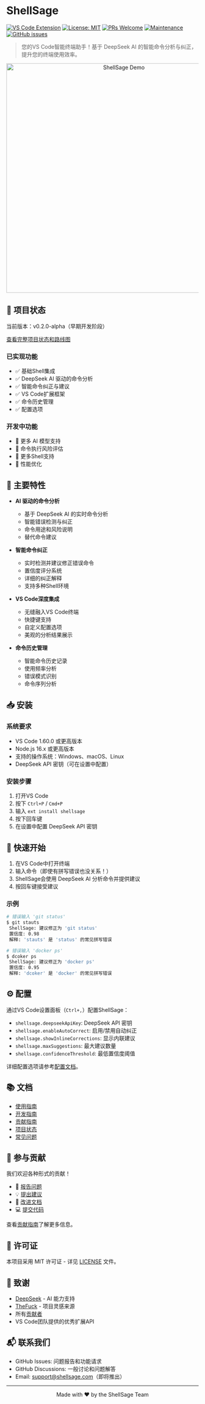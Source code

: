 # ShellSage 

[![VS Code Extension](https://img.shields.io/badge/VS%20Code-Extension-blue.svg)](https://marketplace.visualstudio.com/items?itemName=shellsage)
[![License: MIT](https://img.shields.io/badge/License-MIT-yellow.svg)](https://opensource.org/licenses/MIT)
[![PRs Welcome](https://img.shields.io/badge/PRs-welcome-brightgreen.svg)](http://makeapullrequest.com)
[![Maintenance](https://img.shields.io/badge/Maintained%3F-yes-green.svg)](https://github.com/hongping1963-source/shellsage/graphs/commit-activity)
[![GitHub issues](https://img.shields.io/github/issues/hongping1963-source/shellsage)](https://github.com/hongping1963-source/shellsage/issues)

> 您的VS Code智能终端助手！基于 DeepSeek AI 的智能命令分析与纠正，提升您的终端使用效率。

<p align="center">
  <img src="images/demo.gif" alt="ShellSage Demo" width="600">
</p>

## 📌 项目状态

当前版本：v0.2.0-alpha（早期开发阶段）

[查看完整项目状态和路线图](./docs/_docs/PROJECT_STATUS.md)

### 已实现功能
- ✅ 基础Shell集成
- ✅ DeepSeek AI 驱动的命令分析
- ✅ 智能命令纠正与建议
- ✅ VS Code扩展框架
- ✅ 命令历史管理
- ✅ 配置选项

### 开发中功能
- 🚧 更多 AI 模型支持
- 🚧 命令执行风险评估
- 🚧 更多Shell支持
- 🚧 性能优化

## 🌟 主要特性

- **AI 驱动的命令分析**
  - 基于 DeepSeek AI 的实时命令分析
  - 智能错误检测与纠正
  - 命令用途和风险说明
  - 替代命令建议

- **智能命令纠正**
  - 实时检测并建议修正错误命令
  - 置信度评分系统
  - 详细的纠正解释
  - 支持多种Shell环境

- **VS Code深度集成**
  - 无缝融入VS Code终端
  - 快捷键支持
  - 自定义配置选项
  - 美观的分析结果展示

- **命令历史管理**
  - 智能命令历史记录
  - 使用频率分析
  - 错误模式识别
  - 命令序列分析

## 📥 安装

### 系统要求
- VS Code 1.60.0 或更高版本
- Node.js 16.x 或更高版本
- 支持的操作系统：Windows、macOS、Linux
- DeepSeek API 密钥（可在设置中配置）

### 安装步骤
1. 打开VS Code
2. 按下 `Ctrl+P` / `Cmd+P`
3. 输入 `ext install shellsage`
4. 按下回车键
5. 在设置中配置 DeepSeek API 密钥

## 🚀 快速开始

1. 在VS Code中打开终端
2. 输入命令（即使有拼写错误也没关系！）
3. ShellSage会使用 DeepSeek AI 分析命令并提供建议
4. 按回车键接受建议

### 示例

```bash
# 错误输入 'git status'
$ git stauts
 ShellSage: 建议修正为 'git status'
 置信度: 0.98
 解释: 'stauts' 是 'status' 的常见拼写错误

# 错误输入 'docker ps'
$ dcoker ps
 ShellSage: 建议修正为 'docker ps'
 置信度: 0.95
 解释: 'dcoker' 是 'docker' 的常见拼写错误
```

## ⚙️ 配置

通过VS Code设置面板（`Ctrl+,`）配置ShellSage：

- `shellsage.deepseekApiKey`: DeepSeek API 密钥
- `shellsage.enableAutoCorrect`: 启用/禁用自动纠正
- `shellsage.showInlineCorrections`: 显示内联建议
- `shellsage.maxSuggestions`: 最大建议数量
- `shellsage.confidenceThreshold`: 最低置信度阈值

详细配置选项请参考[配置文档](./docs/_docs/CONFIGURATION.md)。

## 📚 文档

- [使用指南](./docs/_docs/FAQ_IMPROVEMENT.md)
- [开发指南](./docs/_docs/DEVELOPMENT.md)
- [贡献指南](./docs/_docs/CONTRIBUTING_GUIDE.md)
- [项目状态](./docs/_docs/PROJECT_STATUS.md)
- [常见问题](./docs/_docs/FAQ_IMPROVEMENT.md)

## 🤝 参与贡献

我们欢迎各种形式的贡献！

- 🐛 [报告问题](https://github.com/hongping1963-source/shellsage/issues)
- 💡 [提出建议](https://github.com/hongping1963-source/shellsage/issues)
- 📝 [改进文档](./docs/_docs/CONTRIBUTING_GUIDE.md)
- 💻 [提交代码](./docs/_docs/CONTRIBUTING_GUIDE.md)

查看[贡献指南](./docs/_docs/CONTRIBUTING_GUIDE.md)了解更多信息。

## 📄 许可证

本项目采用 MIT 许可证 - 详见 [LICENSE](LICENSE) 文件。

## 🙏 致谢

- [DeepSeek](https://deepseek.ai) - AI 能力支持
- [TheFuck](https://github.com/nvbn/thefuck) - 项目灵感来源
- 所有[贡献者](./CONTRIBUTORS.md)
- VS Code团队提供的优秀扩展API

## 📬 联系我们

- GitHub Issues: 问题报告和功能请求
- GitHub Discussions: 一般讨论和问题解答
- Email: support@shellsage.com（即将推出）

---

<p align="center">
  Made with ❤️ by the ShellSage Team
</p>
